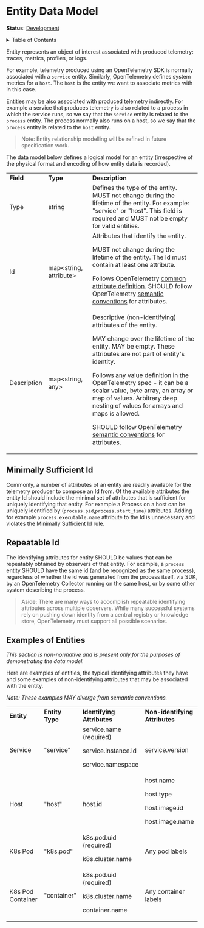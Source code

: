 # Entity Data Model

**Status**: [Development](../document-status.md)

<details>
<summary>Table of Contents</summary>

<!-- toc -->

- [Minimally Sufficient Id](#minimally-sufficient-id)
- [Repeatable Id](#repeatable-id)
- [Examples of Entities](#examples-of-entities)

<!-- tocstop -->

</details>

Entity represents an object of interest associated with produced telemetry:
traces, metrics, profiles, or logs.

For example, telemetry produced using an OpenTelemetry SDK is normally associated with
a `service` entity. Similarly, OpenTelemetry defines system metrics for a `host`. The `host` is the
entity we want to associate metrics with in this case.

Entities may be also associated with produced telemetry indirectly.
For example a service that produces
telemetry is also related to a process in which the service runs, so we say that
the `service` entity is related to the `process` entity. The process normally also runs
on a host, so we say that the `process` entity is related to the `host` entity.

> Note: Entity relationship modelling will be refined in future specification work.

The data model below defines a logical model for an entity (irrespective of the physical
format and encoding of how entity data is recorded).

<table>
   <tr>
    <td><strong>Field</strong>
    </td>
    <td><strong>Type</strong>
    </td>
    <td><strong>Description</strong>
    </td>
   </tr>
   <tr>
    <td>Type
    </td>
    <td>string
    </td>
    <td>Defines the type of the entity. MUST not change during the
lifetime of the entity. For example: "service" or "host". This field is
required and MUST not be empty for valid entities.
    </td>
   </tr>
   <tr>
    <td>Id
    </td>
    <td>map&lt;string, attribute&gt;
    </td>
    <td>Attributes that identify the entity.
<p>
MUST not change during the lifetime of the entity. The Id must contain
at least one attribute.
<p>
Follows OpenTelemetry <a
href="../../specification/common/README.md#attribute">common
attribute definition</a>. SHOULD follow OpenTelemetry <a
href="https://github.com/open-telemetry/semantic-conventions">semantic
conventions</a> for attributes.
    </td>
   </tr>
   <tr>
    <td>Description
    </td>
    <td>map&lt;string, any&gt;
    </td>
    <td>Descriptive (non-identifying) attributes of the entity.
<p>
MAY change over the lifetime of the entity. MAY be empty. These
attributes are not part of entity's identity.
<p>
Follows <a
href="../../specification/logs/data-model.md#type-any">any</a>
value definition in the OpenTelemetry spec - it can be a scalar value,
byte array, an array or map of values. Arbitrary deep nesting of values
for arrays and maps is allowed.
<p>
SHOULD follow OpenTelemetry <a
href="https://github.com/open-telemetry/semantic-conventions">semantic
conventions</a> for attributes.
    </td>
   </tr>
</table>

## Minimally Sufficient Id

Commonly, a number of attributes of an entity are readily available for the telemetry
producer to compose an Id from. Of the available attributes the entity Id should
include the minimal set of attributes that is sufficient for uniquely identifying
that entity. For example
a Process on a host can be uniquely identified by (`process.pid`,`process.start_time`)
attributes. Adding for example `process.executable.name` attribute to the Id is
unnecessary and violates the Minimally Sufficient Id rule.

## Repeatable Id

The identifying attributes for entity SHOULD be values that can be repeatably obtained by observers of that entity. For example, a `process` entity SHOULD have the same id (and be recognized as the same process), regardless of whether the id was generated from the process itself, via SDK, by an OpenTelemetry Collector running on the same host, or by some other system describing the process.

> Aside: There are many ways to accomplish repeatable identifying attributes across multiple observers. While many successful systems rely on pushing down identity from a central registry or knowledge store, OpenTelemetry must support all possible scenarios.

## Examples of Entities

_This section is non-normative and is present only for the purposes of demonstrating
the data model._

Here are examples of entities, the typical identifying attributes they
have and some examples of non-identifying attributes that may be
associated with the entity.

_Note: These examples MAY diverge from semantic conventions._

<table>
   <tr>
    <td><strong>Entity</strong>
    </td>
    <td><strong>Entity Type</strong>
    </td>
    <td><strong>Identifying Attributes</strong>
    </td>
    <td><strong>Non-identifying Attributes</strong>
    </td>
   </tr>
   <tr>
    <td>Service
    </td>
    <td>"service"
    </td>
    <td>service.name (required)
<p>
service.instance.id
<p>
service.namespace
    </td>
    <td>service.version
    </td>
   </tr>
   <tr>
    <td>Host
    </td>
    <td>"host"
    </td>
    <td>host.id
    </td>
    <td>host.name
<p>
host.type
<p>
host.image.id
<p>
host.image.name
    </td>
   </tr>
   <tr>
    <td>K8s Pod
    </td>
    <td>"k8s.pod"
    </td>
    <td>k8s.pod.uid (required)
<p>
k8s.cluster.name
    </td>
    <td>Any pod labels
    </td>
   </tr>
   <tr>
    <td>K8s Pod Container
    </td>
    <td>"container"
    </td>
    <td>k8s.pod.uid (required)
<p>
k8s.cluster.name
<p>
container.name
    </td>
    <td>Any container labels
    </td>
   </tr>
</table>
